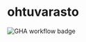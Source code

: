 # ohtuvarasto

![GHA workflow badge](https://github.com/Kassudin/ohtuvarasto/workflows/CI/badge.svg)
